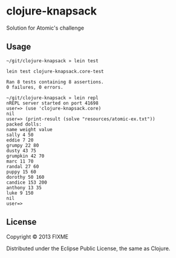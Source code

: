 # clojure-knapsack

Solution for Atomic's challenge

## Usage

    ~/git/clojure-knapsack » lein test
    
    lein test clojure-knapsack.core-test
    
    Ran 8 tests containing 8 assertions.
    0 failures, 0 errors.

    ~/git/clojure-knapsack » lein repl
    nREPL server started on port 41698
    user=> (use 'clojure-knapsack.core)
    nil
    user=> (print-result (solve "resources/atomic-ex.txt"))
    packed dolls:
    name weight value
    sally 4 50
    eddie 7 20
    grumpy 22 80
    dusty 43 75
    grumpkin 42 70
    marc 11 70
    randal 27 60
    puppy 15 60
    dorothy 50 160
    candice 153 200
    anthony 13 35
    luke 9 150
    nil
    user=> 

## License

Copyright © 2013 FIXME

Distributed under the Eclipse Public License, the same as Clojure.
